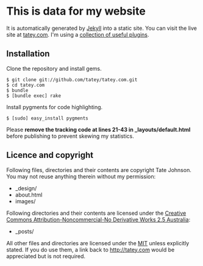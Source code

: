 # This is data for my website

It is automatically generated by [Jekyll](http://github.com/mojombo/jekyll) into a static site. You can visit the live site at [tatey.com](http://tatey.com). I'm using a [collection of useful plugins](https://github.com/tatey/jekyll_plugins).

## Installation

Clone the repository and install gems.

``` shell
$ git clone git://github.com/tatey/tatey.com.git
$ cd tatey.com
$ bundle
$ [bundle exec] rake
```

Install pygments for code highlighting.

``` shell
$ [sudo] easy_install pygments
```

Please **remove the tracking code at lines 21-43 in _layouts/default.html** before publishing to prevent skewing my statistics.

## Licence and copyright

Following files, directories and their contents are copyright Tate Johnson. You may not reuse anything therein without my permission:

* _design/
* about.html
* images/

Following directories and their contents are licensed under the [Creative Commons Attribution-Noncommercial-No Derivative Works 2.5 Australia](http://creativecommons.org/licenses/by-nc-nd/2.5/au/):

* _posts/

All other files and directories are licensed under the [MIT](http://www.opensource.org/licenses/mit-license.php) unless explicitly stated. If you do use them, a link back to http://tatey.com would be appreciated but is not required.
